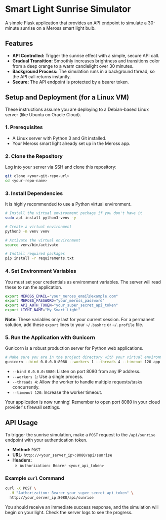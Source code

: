 # Smart Light Sunrise Simulator

A simple Flask application that provides an API endpoint to simulate a 30-minute sunrise on a Meross smart light bulb.

## Features

-   **API Controlled:** Trigger the sunrise effect with a simple, secure API call.
-   **Gradual Transition:** Smoothly increases brightness and transitions color from a deep orange to a warm candlelight over 30 minutes.
-   **Background Process:** The simulation runs in a background thread, so the API call returns instantly.
-   **Secure:** The API endpoint is protected by a bearer token.

## Setup and Deployment (for a Linux VM)

These instructions assume you are deploying to a Debian-based Linux server (like Ubuntu on Oracle Cloud).

### 1. Prerequisites

-   A Linux server with Python 3 and Git installed.
-   Your Meross smart light already set up in the Meross app.

### 2. Clone the Repository

Log into your server via SSH and clone this repository:

```bash
git clone <your-git-repo-url>
cd <your-repo-name>
```

### 3. Install Dependencies

It is highly recommended to use a Python virtual environment.

```bash
# Install the virtual environment package if you don't have it
sudo apt install python3-venv -y

# Create a virtual environment
python3 -m venv venv

# Activate the virtual environment
source venv/bin/activate

# Install required packages
pip install -r requirements.txt
```

### 4. Set Environment Variables

You must set your credentials as environment variables. The server will read these to run the application.

```bash
export MEROSS_EMAIL="your_meross_email@example.com"
export MEROSS_PASSWORD="your_meross_password"
export API_AUTH_TOKEN="your_super_secret_api_token"
export LIGHT_NAME="My Smart Light"
```
**Note:** These variables only last for your current session. For a permanent solution, add these `export` lines to your `~/.bashrc` or `~/.profile` file.

### 5. Run the Application with Gunicorn

Gunicorn is a robust production server for Python web applications.

```bash
# Make sure you are in the project directory with your virtual environment active
gunicorn --bind 0.0.0.0:8080 --workers 1 --threads 4 --timeout 120 app:app
```
-   `--bind 0.0.0.0:8080`: Listen on port 8080 from any IP address.
-   `--workers 1`: Use a single process.
-   `--threads 4`: Allow the worker to handle multiple requests/tasks concurrently.
-   `--timeout 120`: Increase the worker timeout.

Your application is now running! Remember to open port 8080 in your cloud provider's firewall settings.

## API Usage

To trigger the sunrise simulation, make a `POST` request to the `/api/sunrise` endpoint with your authentication token.

-   **Method:** `POST`
-   **URL:** `http://<your_server_ip>:8080/api/sunrise`
-   **Headers:**
    -   `Authorization: Bearer <your_api_token>`

### Example `curl` Command

```bash
curl -X POST \
  -H "Authorization: Bearer your_super_secret_api_token" \
  http://your_server_ip:8080/api/sunrise
```

You should receive an immediate success response, and the simulation will begin on your light. Check the server logs to see the progress.
